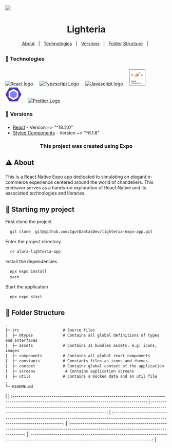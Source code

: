<img src="http://img.shields.io/static/v1?label=STATUS&message=EM%20DESENVOLVIMENTO&color=GREEN&style=for-the-badge"/>
<h1 align="center">Lighteria</h1>

<p align="center">
  <a href="#warning-about">About</a> &#xa0; | &#xa0;
  <a href="#rocket-technologies">Technologies</a> &#xa0; | &#xa0;
  <a href="#wrench-versions">Versions</a> &#xa0; | &#xa0;
  <a href="#file_folder-folder-structure">Folder Structure</a> &#xa0; | &#xa0;
</p>
<h2 align="left"></h2>

### :rocket: Technologies

###

<div align="left">
  <a href="https://reactnative.dev">
  <img width="50" title="React Native" alt="React logo" src="https://cdn.jsdelivr.net/gh/devicons/devicon/icons/react/react-original.svg">
</a> &#xa0; &#xa0;
<a href="https://www.typescriptlang.org">
  <img width="50" title="Typescript" alt="Typescript Logo" src="https://raw.githubusercontent.com/maurodesouza/maurodesouza/master/assets/typescript-logo.svg">
</a> &#xa0; &#xa0;
<a href="https://www.javascript.com">
  <img width="50" title="Javascript" alt="Javascript logo" src="https://cdn.jsdelivr.net/gh/devicons/devicon/icons/javascript/javascript-original.svg">
</a> &#xa0; &#xa0;
<a href="https://styled-components.com">
  <img width="50" title="Styled Components" alt="Styled Components Logo" src="https://raw.githubusercontent.com/github/explore/80688e429a7d4ef2fca1e82350fe8e3517d3494d/topics/styled-components/styled-components.png">
</a> &#xa0; &#xa0;
<a href="https://eslint.org">
  <img  width="50" title="Eslint" alt="Eslint Logo" src="https://raw.githubusercontent.com/github/explore/80688e429a7d4ef2fca1e82350fe8e3517d3494d/topics/eslint/eslint.png">
</a> &#xa0; &#xa0;
<a href="https://prettier.io">
  <img width="50" title="Prettier" alt="Prettier Logo" src="https://prettier.io/icon.png">
</a>

</div>

###

### :wrench: Versions

###

- [React](https://react.dev) - Version ~> "^18.2.0"
- [Styled Components](styled-components.com) - Version ~> "^6.1.8"

<h3 align="center">This project was created using Expo</h3>

###

## :warning: About

###

<p align="left"> This is a React Native Expo app dedicated to simulating an elegant e-commerce experience centered around the world of chandeliers. This endeavor serves as a hands-on exploration of React Native and its associated technologies and libraries.

###

## :checkered_flag: Starting my project

First clone the project

```bash
  git clone  git@github.com:IgorDantasDev/lighteria-expo-app.git
```

Enter the project directory

```bash
  cd alura-lighteria-app
```

Install the dependencies

```bash
  npx expo install
  yarn
```

Start the application

```bash
  npx expo start
```

## :file_folder: Folder Structure

```plaintext
.
├─ src                   # Source files
|  ├─ @types             # Contains all global definitions of types and interfaces
|  ├─ assets             # Contains Js bundles assets. e.g: icons, images
|  ├─ components         # Contains all global react components
|  ├─ constants          # Constants files as icons and themes
|  ├─ context            # Contains global context of the application
|  ├─ screens             # Contains application screens
|  ├─ utils              # Contains a mocked data and an util file
.
└─ README.md
```

|
| :----------------------------------------------------------------------------------------------------------------------------------------------: | :--------------------------------------------------------------------------------------------------------------------------------------: | :------------------------------------------------------------------------------------------------------------------------------------: | :--------------------------------------------------------------------------------------------------------------------------------------: | :-----------------------------------------------------------------------------------------------------------------------------------------: |
